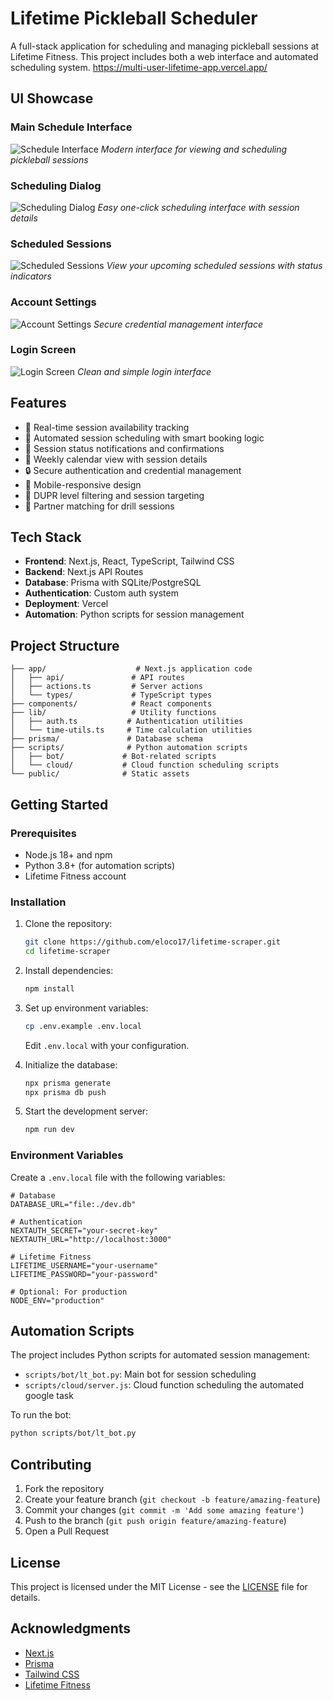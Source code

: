 # Lifetime Pickleball Scheduler

A full-stack application for scheduling and managing pickleball sessions at Lifetime Fitness. This project includes both a web interface and automated scheduling system. https://multi-user-lifetime-app.vercel.app/

## UI Showcase

### Main Schedule Interface
![Schedule Interface](docs/images/Schedule%20page.png)
*Modern interface for viewing and scheduling pickleball sessions*

### Scheduling Dialog
![Scheduling Dialog](docs/images/Schedule%20dialog.png)
*Easy one-click scheduling interface with session details*

### Scheduled Sessions
![Scheduled Sessions](docs/images/Bookings%20page.png)
*View your upcoming scheduled sessions with status indicators*

### Account Settings
![Account Settings](docs/images/Settings%20page.png)
*Secure credential management interface*

### Login Screen
![Login Screen](docs/images/Login%20page.png)
*Clean and simple login interface*

## Features

- 🎾 Real-time session availability tracking
- 🤖 Automated session scheduling with smart booking logic
- 🔔 Session status notifications and confirmations
- 📅 Weekly calendar view with session details
- 🔒 Secure authentication and credential management
- 📱 Mobile-responsive design
- 🎯 DUPR level filtering and session targeting
- 🤝 Partner matching for drill sessions

## Tech Stack

- **Frontend**: Next.js, React, TypeScript, Tailwind CSS
- **Backend**: Next.js API Routes
- **Database**: Prisma with SQLite/PostgreSQL
- **Authentication**: Custom auth system
- **Deployment**: Vercel
- **Automation**: Python scripts for session management

## Project Structure

```
├── app/                    # Next.js application code
│   ├── api/               # API routes
│   ├── actions.ts         # Server actions
│   └── types/             # TypeScript types
├── components/            # React components
├── lib/                   # Utility functions
│   ├── auth.ts           # Authentication utilities
│   └── time-utils.ts     # Time calculation utilities
├── prisma/               # Database schema
├── scripts/              # Python automation scripts
│   ├── bot/             # Bot-related scripts
│   └── cloud/           # Cloud function scheduling scripts
└── public/              # Static assets
```

## Getting Started

### Prerequisites

- Node.js 18+ and npm
- Python 3.8+ (for automation scripts)
- Lifetime Fitness account

### Installation

1. Clone the repository:
   ```bash
   git clone https://github.com/eloco17/lifetime-scraper.git
   cd lifetime-scraper
   ```

2. Install dependencies:
   ```bash
   npm install
   ```

3. Set up environment variables:
   ```bash
   cp .env.example .env.local
   ```
   Edit `.env.local` with your configuration.

4. Initialize the database:
   ```bash
   npx prisma generate
   npx prisma db push
   ```

5. Start the development server:
   ```bash
   npm run dev
   ```

### Environment Variables

Create a `.env.local` file with the following variables:

```env
# Database
DATABASE_URL="file:./dev.db"

# Authentication
NEXTAUTH_SECRET="your-secret-key"
NEXTAUTH_URL="http://localhost:3000"

# Lifetime Fitness
LIFETIME_USERNAME="your-username"
LIFETIME_PASSWORD="your-password"

# Optional: For production
NODE_ENV="production"
```

## Automation Scripts

The project includes Python scripts for automated session management:

- `scripts/bot/lt_bot.py`: Main bot for session scheduling
- `scripts/cloud/server.js`: Cloud function scheduling the automated google task

To run the bot:
```bash
python scripts/bot/lt_bot.py
```

## Contributing

1. Fork the repository
2. Create your feature branch (`git checkout -b feature/amazing-feature`)
3. Commit your changes (`git commit -m 'Add some amazing feature'`)
4. Push to the branch (`git push origin feature/amazing-feature`)
5. Open a Pull Request

## License

This project is licensed under the MIT License - see the [LICENSE](LICENSE) file for details.

## Acknowledgments

- [Next.js](https://nextjs.org/)
- [Prisma](https://www.prisma.io/)
- [Tailwind CSS](https://tailwindcss.com/)
- [Lifetime Fitness](https://www.lifetime.life/) 

